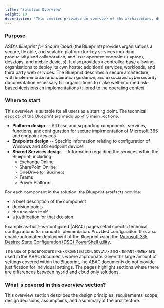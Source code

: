 ```yaml
---
title: "Solution Overview"
weight: 10
description: "This section provides an overview of the architecture, design considerations and decisions associated with system(s) built on ASD's Blueprint for Secure Cloud."
---
```


### Purpose

ASD's *Blueprint for Secure Cloud* (the Blueprint) provides organisations a secure, flexible, and scalable platform for key services including productivity and collaboration, and user operated endpoints (laptops, desktops, and mobile devices). It also provides a controlled base allowing organisations to deploy its own hosted additional services, workloads, and third party web services. The Blueprint describes a secure architecture, with implementation and operation guidance, and associated cybersecurity documentation necessary for organisations to make well-informed risk-based decisions on implementations tailored to the operating context.

### Where to start

This overview is suitable for all users as a starting point. The technical aspects of the Blueprint are made up of 3 main sections:

* **Platform design** -- All base and supporting components, services, functions, and configuration for secure implementation of Microsoft 365 and endpoint devices
* **Endpoints design** -- Specific information relating to configuration of Windows and iOS endpoint devices
* **Shared Services design** -- Information regarding the services within the Blueprint, including:
  * Exchange Online
  * SharePoint Online
  * OneDrive for Business
  * Teams
  * Power Platform.

For each component in the solution, the Blueprint artefacts provide:

* a brief description of the component
* decision points
* the decision itself
* a justification for that decision.

Example as-built-as-configured (ABAC) pages detail specific technical configurations for manual implementation. Provided configuration files also enable automated deployment of the Blueprint using the [Microsoft 365 Desired State Configuration (DSC) PowerShell utility](https://microsoft365dsc.com/).

The use of placeholders like `<ORGANISATION.GOV.AU>` and `<TENANT-NAME>` are used in the ABAC documents where appropriate. Given the large amount of settings covered within the Blueprint, the ABAC documents do not provide justification for individual settings. The pages highlight sections where there are differences between hybrid and cloud only solutions.

### What is covered in this overview section?

This overview section describes the design principles, requirements, scope, design decisions, assumptions, and a summary of the architecture.
